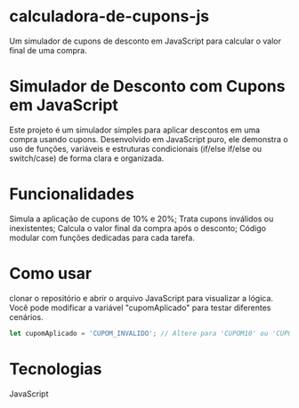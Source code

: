 # calculadora-de-cupons-js
Um simulador de cupons de desconto em JavaScript para calcular o valor final de uma compra.

# Simulador de Desconto com Cupons em JavaScript
Este projeto é um simulador simples para aplicar descontos em uma compra usando cupons. Desenvolvido em JavaScript puro, ele demonstra o uso de funções, variáveis e estruturas condicionais (if/else if/else ou switch/case) de forma clara e organizada.

# Funcionalidades
Simula a aplicação de cupons de 10% e 20%;
Trata cupons inválidos ou inexistentes;
Calcula o valor final da compra após o desconto;
Código modular com funções dedicadas para cada tarefa.

# Como usar
clonar o repositório e abrir o arquivo JavaScript para visualizar a lógica. Você pode modificar a variável "cupomAplicado" para testar diferentes cenários.
```javascript
let cupomAplicado = 'CUPOM_INVALIDO'; // Altere para 'CUPOM10' ou 'CUPOM20'
````
# Tecnologias
JavaScript
